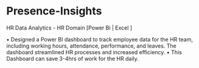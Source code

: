 # Presence-Insights


HR Data Analytics - HR Domain [Power Bi | Excel ]

•	Designed a Power BI dashboard to track employee data for the HR team, including working hours, attendance, performance, and leaves. The dashboard streamlined HR processes and increased efficiency.
•	This Dashboard can save 3-4hrs of work for the HR daily.
